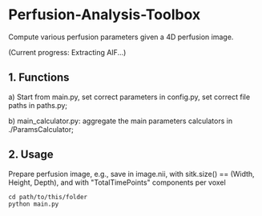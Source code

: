 # Perfusion-Analysis-Toolbox
Compute various perfusion parameters given a 4D perfusion image. 

(Current progress: Extracting AIF...)

## 1. Functions
a) Start from main.py, set correct parameters in config.py, set correct file paths in paths.py;

b) main_calculator.py: aggregate the main parameters calculators in ./ParamsCalculator;

## 2. Usage 
Prepare perfusion image, e.g., save in image.nii, with sitk.size() == (Width, Height, Depth), and with "TotalTimePoints" components per voxel

```
cd path/to/this/folder
python main.py
```
